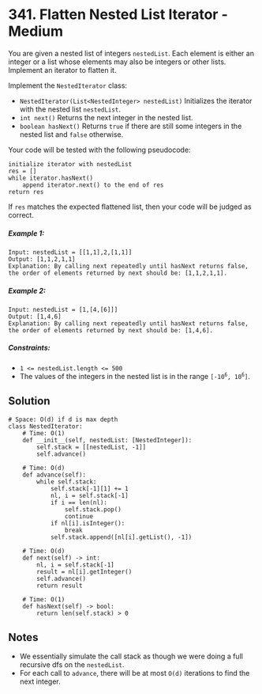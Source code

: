 # 341. Flatten Nested List Iterator - Medium

You are given a nested list of integers `nestedList`. Each element is either an integer or a list whose elements may also be integers or other lists. Implement an iterator to flatten it.

Implement the `NestedIterator` class:

- `NestedIterator(List<NestedInteger> nestedList)` Initializes the iterator with the nested list `nestedList`.
- `int next()` Returns the next integer in the nested list.
- `boolean hasNext()` Returns `true` if there are still some integers in the nested list and `false` otherwise.

Your code will be tested with the following pseudocode:

```
initialize iterator with nestedList
res = []
while iterator.hasNext()
    append iterator.next() to the end of res
return res
```

If `res` matches the expected flattened list, then your code will be judged as correct.

##### Example 1:

```
Input: nestedList = [[1,1],2,[1,1]]
Output: [1,1,2,1,1]
Explanation: By calling next repeatedly until hasNext returns false, the order of elements returned by next should be: [1,1,2,1,1].
```

##### Example 2:

```
Input: nestedList = [1,[4,[6]]]
Output: [1,4,6]
Explanation: By calling next repeatedly until hasNext returns false, the order of elements returned by next should be: [1,4,6].
```

##### Constraints:

- `1 <= nestedList.length <= 500`
- The values of the integers in the nested list is in the range <code>[-10<sup>6</sup>, 10<sup>6</sup>]</code>.

## Solution

```
# Space: O(d) if d is max depth
class NestedIterator:
    # Time: O(1)
    def __init__(self, nestedList: [NestedInteger]):
        self.stack = [[nestedList, -1]]
        self.advance()
        
    # Time: O(d)
    def advance(self):
        while self.stack:
            self.stack[-1][1] += 1
            nl, i = self.stack[-1]
            if i == len(nl):
                self.stack.pop()
                continue
            if nl[i].isInteger():
                break
            self.stack.append([nl[i].getList(), -1])
    
    # Time: O(d)
    def next(self) -> int:
        nl, i = self.stack[-1]
        result = nl[i].getInteger()
        self.advance()
        return result
    
    # Time: O(1)
    def hasNext(self) -> bool:
        return len(self.stack) > 0
```

## Notes
- We essentially simulate the call stack as though we were doing a full recursive dfs on the `nestedList`.
- For each call to `advance`, there will be at most `O(d)` iterations to find the next integer.